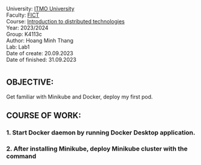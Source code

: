 University: [ITMO University](https://itmo.ru/ru/)  
Faculty: [FICT](https://fict.itmo.ru)  
Course: [Introduction to distributed technologies](https://github.com/itmo-ict-faculty/introduction-to-distributed-technologies)  
Year: 2023/2024  
Group: K4113c  
Author: Hoang Minh Thang  
Lab: Lab1  
Date of create: 20.09.2023  
Date of finished: 31.09.2023  
# 

## OBJECTIVE:
Get familiar with Minikube and Docker, deploy my first pod.
## COURSE OF WORK:
### 1. Start Docker daemon by running Docker Desktop application.
### 2. After installing Minikube, deploy Minikube cluster with the command
